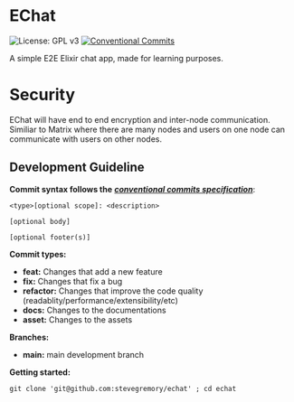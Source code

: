 # EChat
![License: GPL v3](https://img.shields.io/badge/License-BSD%202-blue.svg?style=for-the-badge)
[![Conventional Commits](https://img.shields.io/badge/Conventional%20Commits-1.0.0-%23FE5196?logo=conventionalcommits&logoColor=white&style=for-the-badge)](https://conventionalcommits.org)

A simple E2E Elixir chat app, made for learning purposes.

# Security
EChat will have end to end encryption and inter-node communication. Similiar to Matrix where there are many nodes and users on one node can communicate with users on other nodes.

## Development Guideline
**Commit syntax follows the** [**_conventional commits specification_**](https://www.conventionalcommits.org/en/v1.0.0/):

```
<type>[optional scope]: <description>

[optional body]

[optional footer(s)]
```

**Commit types:**

-   **feat:** Changes that add a new feature
-   **fix:** Changes that fix a bug
-   **refactor:** Changes that improve the code quality (readablity/performance/extensibility/etc)
-   **docs:** Changes to the documentations
-   **asset:** Changes to the assets

**Branches:**

-   **main:** main development branch

**Getting started:**

```
git clone 'git@github.com:stevegremory/echat' ; cd echat
```
